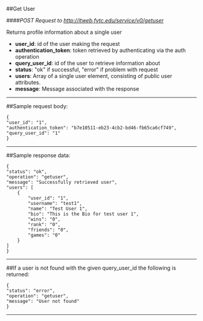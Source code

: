 ##Get User

####*POST Request to http://itweb.fvtc.edu/service/v0/getuser*

Returns profile information about a single user

- **user_id**: id of the user making the request
- **authentication_token**: token retrieved by authenticating via the auth operation
- **query\_user\_id**: id of the user to retrieve information about 
- **status**: "ok" if successful, "error" if problem with request
- **users**: Array of a single user element, consisting of public user attributes.
- **message**: Message associated with the response

* * *

##Sample request body: 

	{
    "user_id": "1",
    "authentication_token": "b7e10511-eb23-4cb2-bd46-fb65ca6cf749",
    "query_user_id": "1"
	}
* * *

##Sample response data:

	{
    "status": "ok",
    "operation": "getuser",
    "message": "Successfully retrieved user",
    "users": [
        {
            "user_id": "1",
            "username": "test1",
            "name": "Test User 1",
            "bio": "This is the Bio for test user 1",
            "wins": "0",
            "rank": "0",
            "friends": "0",
            "games": "0"
        }
    ]
	}
* * *

##If a user is not found with the given query\_user\_id the following is returned:
	
	{
    "status": "error",
    "operation": "getuser",
    "message": "User not found"
	}

* * *
